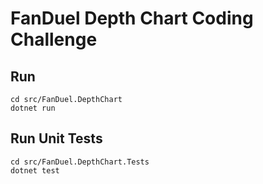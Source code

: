 # FanDuel Depth Chart Coding Challenge

## Run
```
cd src/FanDuel.DepthChart
dotnet run
```

## Run Unit Tests

```
cd src/FanDuel.DepthChart.Tests
dotnet test
```